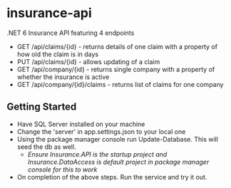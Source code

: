 # insurance-api
.NET 6 Insurance API featuring 4 endpoints
- GET /api/claims/{id} - returns details of one claim with a property of how old the claim is in days
- PUT /api/claims/{id} - allows updating of a claim
- GET /api/company/{id} - returns single company with a property of whether the insurance is active
- GET /api/company/{id}/claims - returns list of claims for one company

## Getting Started
- Have SQL Server installed on your machine
- Change the 'server' in app.settings.json to your local one
- Using the package manager console run Update-Database. This will seed the db as well.
  - *Ensure Insurance.API is the startup project and Insurance.DataAccess is default project in package manager console for this to work*
- On completion of the above steps. Run the service and try it out.
